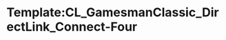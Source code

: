Template:CL\_GamesmanClassic\_DirectLink\_Connect-Four
======================================================
